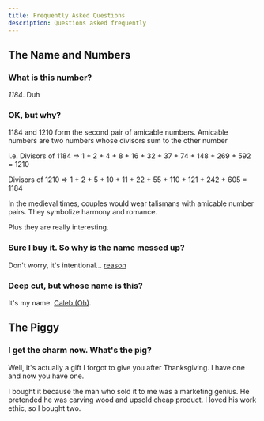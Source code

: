 ```yaml
---
title: Frequently Asked Questions
description: Questions asked frequently
---
```


## The Name and Numbers

### What is this number?

_1184_. Duh

### OK, but why?

1184 and 1210 form the second pair of amicable numbers. Amicable numbers are two numbers whose divisors sum to the other number

i.e.
Divisors of 1184 => 1 + 2 + 4 + 8 + 16 + 32 + 37 + 74 + 148 + 269 + 592 = 1210

Divisors of 1210 => 1 + 2 + 5 + 10 + 11 + 22 + 55 + 110 + 121 + 242 + 605 = 1184

In the medieval times, couples would wear talismans with amicable number pairs. They symbolize harmony and romance.

Plus they are really interesting.

### Sure I buy it. So why is the name messed up?

Don't worry, it's intentional... [reason](https://cdn.arstechnica.net/wp-content/uploads/2017/09/vlcsnap-2017-09-21-15h46m40s186-640x480.png)

### Deep cut, but whose name is this?

It's my name. [Caleb (Oh)](https://pbs.twimg.com/profile_images/1470016474/image_400x400.jpg).

## The Piggy

### I get the charm now. What's the pig?

Well, it's actually a gift I forgot to give you after Thanksgiving. I have one and now you have one.

I bought it because the man who sold it to me was a marketing genius. He pretended he was carving wood and upsold cheap product. I loved his work ethic, so I bought two.

